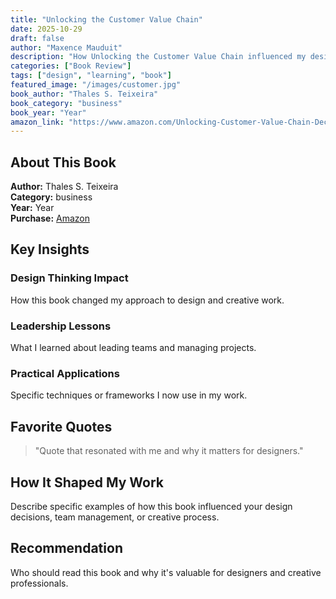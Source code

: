 ```yaml
---
title: "Unlocking the Customer Value Chain"
date: 2025-10-29
draft: false
author: "Maxence Mauduit"
description: "How Unlocking the Customer Value Chain influenced my design thinking"
categories: ["Book Review"]
tags: ["design", "learning", "book"]
featured_image: "/images/customer.jpg"
book_author: "Thales S. Teixeira‎"
book_category: "business"
book_year: "Year"
amazon_link: "https://www.amazon.com/Unlocking-Customer-Value-Chain-Decoupling-ebook/dp/B07D6BD87K"
---
```


## About This Book

**Author:** Thales S. Teixeira‎  
**Category:** business  
**Year:** Year  
**Purchase:** [Amazon](https://www.amazon.com/Unlocking-Customer-Value-Chain-Decoupling-ebook/dp/B07D6BD87K)

## Key Insights

### Design Thinking Impact

How this book changed my approach to design and creative work.

### Leadership Lessons

What I learned about leading teams and managing projects.

### Practical Applications

Specific techniques or frameworks I now use in my work.

## Favorite Quotes

> "Quote that resonated with me and why it matters for designers."

## How It Shaped My Work

Describe specific examples of how this book influenced your design decisions, team management, or creative process.

## Recommendation

Who should read this book and why it's valuable for designers and creative professionals.

